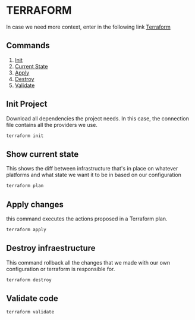 # TERRAFORM

In case we need more context, enter in the following link [Terraform](https://www.terraform.io/cli/commands/apply)

## Commands

1. [Init](#init-project)
2. [Current State](#show-current-state)
3. [Apply](#apply-changes)
4. [Destroy](#destroy-infraestructure)
5. [Validate](#validate-code)

## Init Project
Download all dependencies the project needs. In this case, the connection file contains all the providers we use. 

```bash
terraform init 
```

## Show current state
This shows the diff between infrastructure that's in place on whatever platforms and what state we want it to be 
in based on our configuration

```bash
terraform plan
```

## Apply changes
this command executes the actions proposed in a Terraform plan.

```bash
terraform apply
```

## Destroy infraestructure
This command rollback all the changes that we made with our own configuration or terraform is responsible for.

```bash
terraform destroy
```

## Validate code

```bash
terraform validate
```

